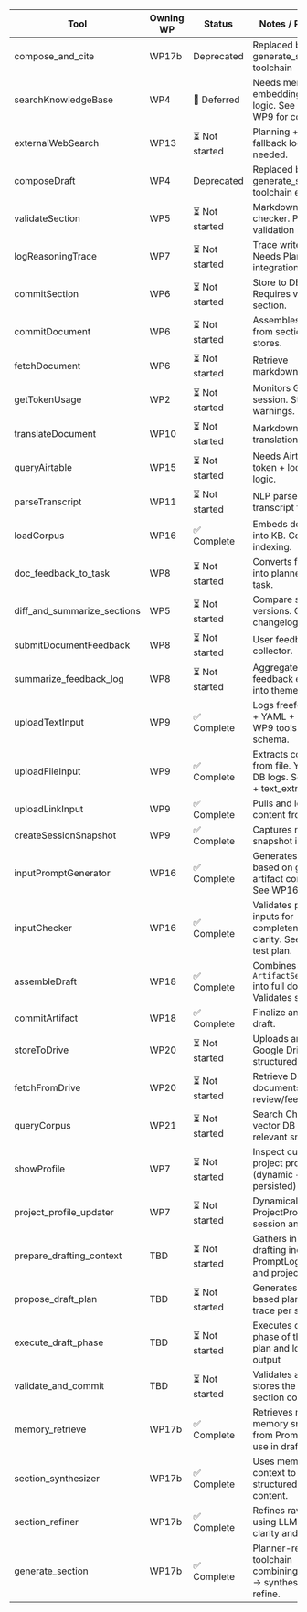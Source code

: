 | Tool                   | Owning WP | Status       | Notes / Pointers                                                                 |
|------------------------|-----------|--------------|----------------------------------------------------------------------------------|
| compose_and_cite       | WP17b     | Deprecated| Replaced by generate_section toolchain                                          |
| searchKnowledgeBase    | WP4       | 🚫 Deferred  | Needs memory embedding + recall logic. See WP3b, WP9 for context.               |
| externalWebSearch      | WP13      | ⏳ Not started| Planning + citation fallback logic needed.                                       |
| composeDraft           | WP4       | Deprecated   | Replaced by generate_section toolchain exists.                                   |
| validateSection        | WP5       | ⏳ Not started| Markdown schema checker. Pre-validation needed.                                 |
| logReasoningTrace      | WP7       | ⏳ Not started| Trace writer exists. Needs Planner integration.                                 |
| commitSection          | WP6       | ⏳ Not started| Store to DB + Drive. Requires validated section.                                |
| commitDocument         | WP6       | ⏳ Not started| Assembles doc from sections + stores.                                           |
| fetchDocument          | WP6       | ⏳ Not started| Retrieve markdown/doc/pdf.                                                      |
| getTokenUsage          | WP2       | ⏳ Not started| Monitors GPT session. Stats + warnings.                                         |
| translateDocument      | WP10      | ⏳ Not started| Markdown translation tool.                                                      |
| queryAirtable          | WP15      | ⏳ Not started| Needs Airtable API token + lookup logic.                                        |
| parseTranscript        | WP11      | ⏳ Not started| NLP parser from transcript to YAML.                                             |
| loadCorpus             | WP16      | ✅ Complete  | Embeds document into KB. Corpus indexing.                                       |
| doc_feedback_to_task   | WP8       | ⏳ Not started| Converts feedback into planner retry task.                                      |
| diff_and_summarize_sections | WP5  | ⏳ Not started| Compare section versions. Output changelog.                                     |
| submitDocumentFeedback | WP8       | ⏳ Not started| User feedback collector.                                                        |
| summarize_feedback_log | WP8       | ⏳ Not started| Aggregates feedback entries into themes.                                        |
| uploadTextInput        | WP9       | ✅ Complete  | Logs freeform text + YAML + DB. See WP9 tools + schema.                         |
| uploadFileInput        | WP9       | ✅ Complete  | Extracts content from file. YAML + DB logs. See WP9 + text_extractor.py.        |
| uploadLinkInput        | WP9       | ✅ Complete  | Pulls and logs content from URL.                                                |
| createSessionSnapshot  | WP9       | ✅ Complete  | Captures memory snapshot into DB.                                               |
| inputPromptGenerator   | WP16      | ✅ Complete  | Generates prompts based on gate + artifact context. See WP16 schema.            |
| inputChecker           | WP16      | ✅ Complete  | Validates prompt inputs for completeness and clarity. See WP16 test plan.       |
| assembleDraft          | WP18      | ✅ Complete  | Combines `ArtifactSection` into full doc. Validates structure.                  |
| commitArtifact         | WP18      | ✅ Complete  | Finalize and log full draft.                                                    |
| storeToDrive           | WP20      | ⏳ Not started| Uploads artifacts to Google Drive under structured folders                      |
| fetchFromDrive         | WP20      | ⏳ Not started| Retrieve Drive documents for review/feedback                                    |
| queryCorpus            | WP21      | ⏳ Not started| Search Chroma vector DB for relevant snippets                                   |
| showProfile            | WP7       | ⏳ Not started| Inspect current project profile (dynamic + persisted)                           |
| project_profile_updater | WP7      | ⏳ Not started| Dynamically update ProjectProfile in session and DB                             |
| prepare_drafting_context | TBD     | ⏳ Not started| Gathers inputs for drafting including PromptLog, KB, and project profile        |
| propose_draft_plan     | TBD       | ⏳ Not started| Generates YAML-based planner task trace per section                             |
| execute_draft_phase    | TBD       | ⏳ Not started| Executes one phase of the draft plan and logs output                            |
| validate_and_commit    | TBD       | ⏳ Not started| Validates and stores the final section content                                  |
| memory_retrieve        | WP17b     | ✅ Complete  | Retrieves relevant memory snippets from PromptLog for use in drafting.          |
| section_synthesizer    | WP17b     | ✅ Complete  | Uses memory and context to generate structured draft content.                   |
| section_refiner        | WP17b     | ✅ Complete  | Refines raw draft using LLM for clarity and tone.                               |
| generate_section       | WP17b     | ✅ Complete  | Planner-registered toolchain combining retrieve → synthesize → refine.         |
